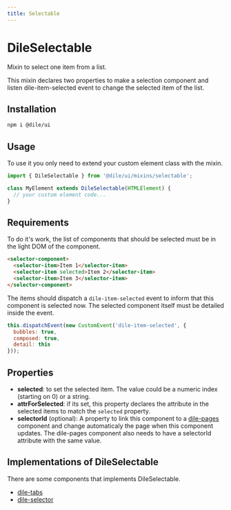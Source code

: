 ```yaml
---
title: Selectable
---
```


# DileSelectable

Mixin to select one item from a list.

This mixin declares two properties to make a selection component and listen dile-item-selected event to change the selected item of the list.

## Installation

```bash
npm i @dile/ui
```

## Usage

To use it you only need to extend your custom element class with the mixin.

```javascript
import { DileSelectable } from '@dile/ui/mixins/selectable';

class MyElement extends DileSelectable(HTMLElement) {
  // your custom element code...
}
```

## Requirements

To do it's work, the list of components that should be selected must be in the light DOM of the component. 

```html
<selector-component>
  <selector-item>Item 1</selector-item>
  <selector-item selected>Item 2</selector-item>
  <selector-item>Item 3</selector-item>
</selector-component>
```

The items should dispatch a ```dile-item-selected``` event to inform that this component is selected now. The selected component itself must be detailed inside the event.

```javascript
this.dispatchEvent(new CustomEvent('dile-item-selected', {
  bubbles: true,
  composed: true,
  detail: this
}));
```

## Properties

- **selected**: to set the selected item. The value could be a numeric index (starting on 0) or a string.
- **attrForSelected**: if its set, this property declares the attribute in the selected items to match the ```selected``` property. 
- **selectorId** (optional): A property to link this component to a [dile-pages](https://github.com/Polydile/dile-components/tree/master/packages/dile-pages) component and change automaticaly the page when this component updates. The dile-pages component also needs to have a selectorId attribute with the same value.

## Implementations of DileSelectable

There are some components that implements DileSelectable.

- [dile-tabs](/components/dile-tabs)
- [dile-selector](/components/dile-selector)
